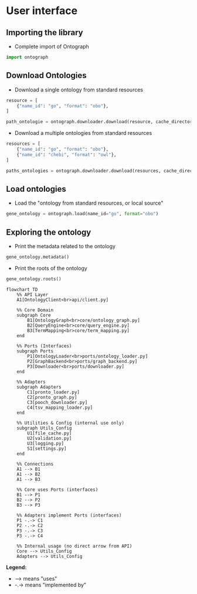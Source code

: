 # User interface

## Importing the library
- Complete import of Ontograph
```python
import ontograph
```   


## Download Ontologies
- Download a single ontology from standard resources
```python
resource = [
    {"name_id": "go", "format": "obo"},
]

path_ontologie = ontograph.downloader.download(resource, cache_directory)
```   

- Download a multiple ontologies from standard resources
```python
resources = [
    {"name_id": "go", "format": "obo"},
    {"name_id": "chebi", "format": "owl"},
]

paths_ontologies = ontograph.downloader.download(resources, cache_directory)
```

## Load ontologies

- Load the "ontology from standard resources, or local source"
```python
gene_ontology = ontograph.load(name_id="go", format="obo")
```

## Exploring the ontology

- Print the metadata related to the ontology
```python
gene_ontology.metadata()
```

- Print the roots of the ontology
```python
gene_ontology.roots()
```


```mermaid
flowchart TD
    %% API Layer
    A1[OntologyClient<br>api/client.py]

    %% Core Domain
    subgraph Core
        B1[OntologyGraph<br>core/ontology_graph.py]
        B2[QueryEngine<br>core/query_engine.py]
        B3[TermMapping<br>core/term_mapping.py]
    end

    %% Ports (Interfaces)
    subgraph Ports
        P1[OntologyLoader<br>ports/ontology_loader.py]
        P2[GraphBackend<br>ports/graph_backend.py]
        P3[Downloader<br>ports/downloader.py]
    end

    %% Adapters
    subgraph Adapters
        C1[pronto_loader.py]
        C2[pronto_graph.py]
        C3[pooch_downloader.py]
        C4[tsv_mapping_loader.py]
    end

    %% Utilities & Config (internal use only)
    subgraph Utils_Config
        U1[file_cache.py]
        U2[validation.py]
        U3[logging.py]
        S1[settings.py]
    end

    %% Connections
    A1 --> B1
    A1 --> B2
    A1 --> B3

    %% Core uses Ports (interfaces)
    B1 --> P1
    B2 --> P2
    B3 --> P3

    %% Adapters implement Ports (interfaces)
    P1 -.-> C1
    P2 -.-> C2
    P3 -.-> C3
    P3 -.-> C4

    %% Internal usage (no direct arrow from API)
    Core --> Utils_Config
    Adapters --> Utils_Config
```

**Legend:**

- --> means "uses"
- -.-> means "implemented by"
